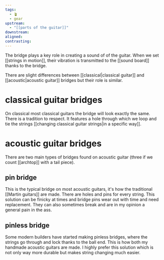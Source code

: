 ```yaml
---
tags:
  - 🪴
  - gear
upstream:
  - "[[parts of the guitar]]"
downstream: 
aligned: 
contrasting:
---
```

The bridge plays a key role in creating a sound of of the guitar. When we set [[strings in motion]], their vibration is transmitted to the [[sound board]] thanks to the bridge.

There are slight differences between [[classical|classical guitar]] and [[acoustic|acoustic guitar]] bridges but their role is similar. 

# classical guitar bridges
On classical most classical guitars the bridge will look exactly the same. There is a tradition to respect. It features a hole through which we loop and tie the strings [[changing classical guitar strings|in a specific way]].

# acoustic guitar bridges
There are two main types of bridges found on acoustic guitar (three if we count [[archtop]] with a tail piece). 

## pin bridge
This is the typical bridge on most acoustic guitars, it's how the traditional [[Martin guitars]] are made. There are holes and pins for every string. This solution can be finicky at times and bridge pins wear out with time and need replacement. They can also sometimes break and are in my opinion a general pain in the ass.

## pinless bridge
Some modern builders have started making pinless bridges, where the strings go through and lock thanks to the ball end. This is how both my handmade acoustic guitars are made. I highly prefer this solution which is not only way more durable but makes string changing much easier.